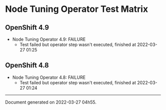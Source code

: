 
Node Tuning Operator Test Matrix
================================

OpenShift 4.9
-------------



* Node Tuning Operator 4.9: FAILURE
  - Test failed but operator step wasn't executed, finished at 2022-03-27 01:25

OpenShift 4.8
-------------



* Node Tuning Operator 4.8: FAILURE
  - Test failed but operator step wasn't executed, finished at 2022-03-27 01:24

---
Document generated on 2022-03-27 04h55.
